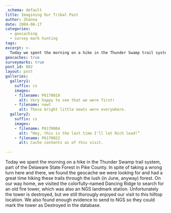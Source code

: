```yaml
---
_schema: default
title: Imagining Our Tribal Past
author: Zhanna
date: 2004-06-17
categories:
  - geocaching
  - survey mark hunting
tags:
excerpt: >- 
  Today we spent the morning on a hike in the Thunder Swamp trail system, part of the Delaware State Forest in Pike County. 
geocaches: true
surveymarks: true
post_id: 882
layout: post
galleries:
  gallery1:
    suffix: cs
    images:
    - filename: P6170010
      alt: Very happy to see that we were first!
    - filename: newt
      alt: These bright little newts were everywhere.
  gallery2:
    suffix: cs
    images:
    - filename: P6170004
      alt: “Hey, this is the last time I'll let Rich lead!”
    - filename: P6170022
      alt: Cache contents as of this visit.    
   
---
```


Today we spent the morning on a hike in the Thunder Swamp trail system, part of the Delaware State Forest in Pike County. In spite of taking a wrong turn here and there, we found the geocache we were looking for and had a great time hiking these trails through the lush (in June, anyway) forest. On our way home, we visited the colorfully-named Dancing Ridge to search for an old fire tower, which was also an NGS landmark station. Unfortunately the tower is destroyed, but we still thorougly enjoyed our visit to this hilltop location. We also found enough evidence to send to NGS so they could mark the tower as Destroyed in the database.